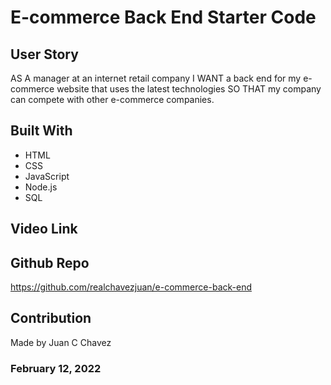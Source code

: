 # E-commerce Back End Starter Code

## User Story
AS A manager at an internet retail company
I WANT a back end for my e-commerce website that uses the latest technologies
SO THAT my company can compete with other e-commerce companies.

## Built With
- HTML
- CSS
- JavaScript
- Node.js
- SQL

## Video Link


## Github Repo
https://github.com/realchavezjuan/e-commerce-back-end

## Contribution
Made by Juan C Chavez

### February 12, 2022
